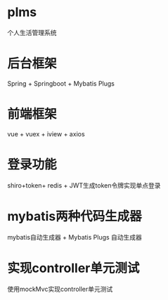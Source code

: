 # plms
个人生活管理系统
# 后台框架
Spring + Springboot + Mybatis Plugs 
# 前端框架
vue + vuex + iview + axios
# 登录功能
shiro+token+ redis + JWT生成token令牌实现单点登录
# mybatis两种代码生成器
mybatis自动生成器 + Mybatis Plugs 自动生成器
# 实现controller单元测试
使用mockMvc实现controller单元测试
